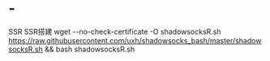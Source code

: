 # -
SSR
SSR搭建
wget --no-check-certificate -O shadowsocksR.sh https://raw.githubusercontent.com/uxh/shadowsocks_bash/master/shadowsocksR.sh && bash shadowsocksR.sh
